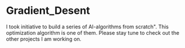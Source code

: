 # Gradient_Desent
 I took initiative to build a series of AI-algorithms from scratch". This  optimization algorithm is one of them. 
 Please stay tune to check out the other projects I am working on.
